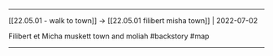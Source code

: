 ***



[[22.05.01 - walk to town]] -> [[22.05.01 filibert misha town]] | 2022-07-02



Filibert et Micha muskett town and moliah #backstory #map



***